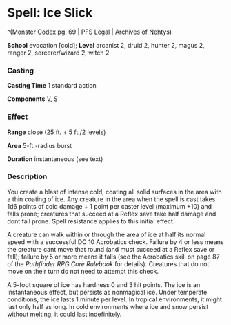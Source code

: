 # Spell: Ice Slick

^([Monster Codex][ss-ice-slick] pg. 69 | PFS Legal | [Archives of Nehtys][sn-ice-slick])

**School** evocation [cold]; **Level** arcanist 2, druid 2, hunter 2, magus 2, ranger 2, sorcerer/wizard 2, witch 2

### Casting

**Casting Time** 1 standard action  

**Components** V, S

### Effect

**Range** close (25 ft. + 5 ft./2 levels)  

**Area** 5-ft.-radius burst  

**Duration** instantaneous (see text)

### Description

You create a blast of intense cold, coating all solid surfaces in the area with a thin coating of ice. Any creature in the area when the spell is cast takes 1d6 points of cold damage + 1 point per caster level (maximum +10) and falls prone; creatures that succeed at a Reflex save take half damage and dont fall prone. Spell resistance applies to this initial effect.  

A creature can walk within or through the area of ice at half its normal speed with a successful DC 10 Acrobatics check. Failure by 4 or less means the creature cant move that round (and must succeed at a Reflex save or fall); failure by 5 or more means it falls (see the Acrobatics skill on page 87 of the _Pathfinder RPG Core Rulebook_ for details). Creatures that do not move on their turn do not need to attempt this check.  

A 5-foot square of ice has hardness 0 and 3 hit points. The ice is an instantaneous effect, but persists as nonmagical ice. Under temperate conditions, the ice lasts 1 minute per level. In tropical environments, it might last only half as long. In cold environments where ice and snow persist without melting, it could last indefinitely.

[ss-ice-slick]: http://paizo.com/products/btpy9926
[sn-ice-slick]: http://www.archivesofnethys.com/SpellDisplay.aspx?ItemName=Ice%20Slick